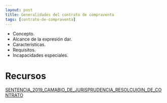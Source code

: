 ```yaml
---
layout: post
title: Generalidades del contrato de compraventa
tags: [contrato-de-compraventa]
---
```

- Concepto.
- Alcance de la expresión dar.
- Características.
- Requisitos.
- Incapacidades especiales.

<!-- more -->

# Recursos
	
[SENTENCIA_2019_CAMABIO_DE_JURISPRUDENCIA_RESOLCUIOIN_DE_CONTRATO](/assets/documentos/contratos-compraventa/SENTENCIA_2019_11CAMABIO_DE_JURISPRUDENCIA_RESOLCUIOIN_DE_CONTRATO.doc)



 

